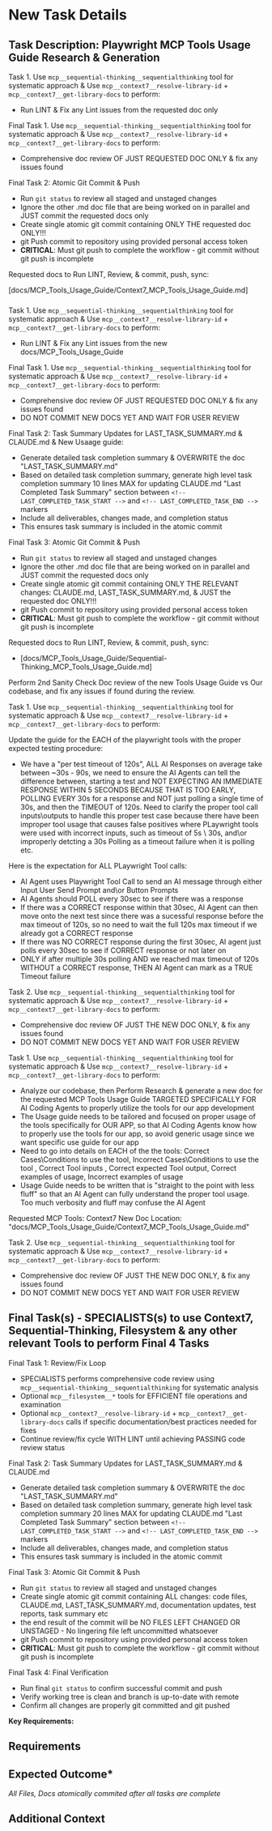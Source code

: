 # New Task Details

## Task Description: Playwright MCP Tools Usage Guide Research & Generation

Task 1. Use `mcp__sequential-thinking__sequentialthinking` tool for systematic approach & Use `mcp__context7__resolve-library-id` + `mcp__context7__get-library-docs` to perform:

- Run LINT & Fix any Lint issues from the requested doc only

Final Task 1. Use `mcp__sequential-thinking__sequentialthinking` tool for systematic approach & Use `mcp__context7__resolve-library-id` + `mcp__context7__get-library-docs` to perform:

- Comprehensive doc review OF JUST REQUESTED DOC ONLY & fix any issues found

Final Task 2: Atomic Git Commit & Push

- Run `git status` to review all staged and unstaged changes
- Ignore the other .md doc file that are being worked on in parallel and JUST commit the requested docs only
- Create single atomic git commit containing ONLY THE requested doc ONLY!!!
- git Push commit to repository using provided personal access token
- **CRITICAL**: Must git push to complete the workflow - git commit without git push is incomplete

Requested docs to Run LINT, Review, & commit, push, sync:

[docs/MCP_Tools_Usage_Guide/Context7_MCP_Tools_Usage_Guide.md]

###

Task 1. Use `mcp__sequential-thinking__sequentialthinking` tool for systematic approach & Use `mcp__context7__resolve-library-id` + `mcp__context7__get-library-docs` to perform:

- Run LINT & Fix any Lint issues from the new docs/MCP_Tools_Usage_Guide

Final Task 1. Use `mcp__sequential-thinking__sequentialthinking` tool for systematic approach & Use `mcp__context7__resolve-library-id` + `mcp__context7__get-library-docs` to perform:

- Comprehensive doc review OF JUST REQUESTED DOC ONLY & fix any issues found
- DO NOT COMMIT NEW DOCS YET AND WAIT FOR USER REVIEW

Final Task 2: Task Summary Updates for LAST_TASK_SUMMARY.md & CLAUDE.md & New Usaage guide:

- Generate detailed task completion summary & OVERWRITE the doc "LAST_TASK_SUMMARY.md"
- Based on detailed task completion summary, generate high level task completion summary 10 lines MAX for updating CLAUDE.md "Last Completed Task Summary" section between `<!-- LAST_COMPLETED_TASK_START -->` and `<!-- LAST_COMPLETED_TASK_END -->` markers
- Include all deliverables, changes made, and completion status
- This ensures task summary is included in the atomic commit

Final Task 3: Atomic Git Commit & Push

- Run `git status` to review all staged and unstaged changes
- Ignore the other .md doc file that are being worked on in parallel and JUST commit the requested docs only
- Create single atomic git commit containing ONLY THE RELEVANT changes: CLAUDE.md, LAST_TASK_SUMMARY.md, & JUST the requested doc ONLY!!!
- git Push commit to repository using provided personal access token
- **CRITICAL**: Must git push to complete the workflow - git commit without git push is incomplete

Requested docs to Run LINT, Review, & commit, push, sync:

- [docs/MCP_Tools_Usage_Guide/Sequential-Thinking_MCP_Tools_Usage_Guide.md]

Perform 2nd Sanity Check Doc review of the new Tools Usage Guide vs Our codebase, and fix any issues if found during the review.

Task 1. Use `mcp__sequential-thinking__sequentialthinking` tool for systematic approach & Use `mcp__context7__resolve-library-id` + `mcp__context7__get-library-docs` to perform:

Update the guide for the EACH of the playwright tools with the proper expected testing procedure:

- We have a "per test timeout of 120s", ALL AI Responses on average take between ~30s - 90s, we need to ensure the AI Agents can tell the difference between, starting a test and NOT EXPECTING AN IMMEDIATE RESPONSE WITHIN 5 SECONDS BECAUSE THAT IS TOO EARLY, POLLING EVERY 30s for a response and NOT just polling a single time of 30s, and then the TIMEOUT of 120s.  Need to clarify the proper tool call inputs\outputs to handle this proper test case because there have been improper tool usage that causes false positives where PLaywright tools were used with incorrect inputs, such as timeout of 5s \ 30s, and\or improperly detcting a 30s Polling as a timeout failure when it is polling etc.

Here is the expectation for ALL PLaywright Tool calls:

- AI Agent uses Playwright Tool Call to send an AI message through either Input User Send Prompt and\or Button Prompts
- AI Agents should POLL every 30sec to see if there was a response
- If there was a CORRECT response within that 30sec, AI Agent can then move onto the next test since there was a sucessful response before the max timeout of 120s, so no need to wait the full 120s max timeout if we already got a CORRECT response
- If there was NO CORRECT response during the first 30sec, AI agent just polls every 30sec to see if CORRECT response or not later on
- ONLY if after multiple 30s polling AND we reached max timeout of 120s WITHOUT a CORRECT response, THEN AI Agent can mark as a TRUE Timeout failure

Task 2. Use `mcp__sequential-thinking__sequentialthinking` tool for systematic approach & Use `mcp__context7__resolve-library-id` + `mcp__context7__get-library-docs` to perform:

- Comprehensive doc review OF JUST THE NEW DOC ONLY, & fix any issues found
- DO NOT COMMIT NEW DOCS YET AND WAIT FOR USER REVIEW

Task 1. Use `mcp__sequential-thinking__sequentialthinking` tool for systematic approach & Use `mcp__context7__resolve-library-id` + `mcp__context7__get-library-docs` to perform:

- Analyze our codebase, then Perform Research & generate a new doc for the requested MCP Tools Usage Guide TARGETED SPECIFICALLY FOR AI Coding Agents to properly utilize the tools for our app development
- The Usage guide needs to be tailored and focused on proper usage of the tools specifically for OUR APP, so that AI Coding Agents know how to properly use the tools for our app, so avoid generic usage since we want specific use guide for our app
- Need to go into details on EACH of the the tools: Correct Cases\Conditions to use the tool, Incorrect Cases\Conditions to use the tool , Correct Tool inputs , Correct expected Tool output, Correct examples of usage, Incorrect examples of usage
- Usage Guide needs to be written that is "straight to the point with less fluff" so that an AI Agent can fully understand the proper tool usage. Too much verbosity and fluff may confuse the AI Agent

Requested MCP Tools: Context7
New Doc Location: "docs/MCP_Tools_Usage_Guide/Context7_MCP_Tools_Usage_Guide.md"

Task 2. Use `mcp__sequential-thinking__sequentialthinking` tool for systematic approach & Use `mcp__context7__resolve-library-id` + `mcp__context7__get-library-docs` to perform:

- Comprehensive doc review OF JUST THE NEW DOC ONLY, & fix any issues found
- DO NOT COMMIT NEW DOCS YET AND WAIT FOR USER REVIEW

## Final Task(s) - SPECIALISTS(s) to use Context7, Sequential-Thinking, Filesystem & any other relevant Tools to perform Final 4 Tasks

Final Task 1: Review/Fix Loop

- SPECIALISTS performs comprehensive code review using `mcp__sequential-thinking__sequentialthinking` for systematic analysis
- Optional `mcp__filesystem__*` tools for EFFICIENT file operations and examination
- Optional `mcp__context7__resolve-library-id` + `mcp__context7__get-library-docs` calls if specific documentation/best practices needed for fixes
- Continue review/fix cycle WITH LINT until achieving PASSING code review status

Final Task 2: Task Summary Updates for LAST_TASK_SUMMARY.md & CLAUDE.md

- Generate detailed task completion summary & OVERWRITE the doc "LAST_TASK_SUMMARY.md"
- Based on detailed task completion summary, generate high level task completion summary 20 lines MAX for updating CLAUDE.md "Last Completed Task Summary" section between `<!-- LAST_COMPLETED_TASK_START -->` and `<!-- LAST_COMPLETED_TASK_END -->` markers
- Include all deliverables, changes made, and completion status
- This ensures task summary is included in the atomic commit

Final Task 3: Atomic Git Commit & Push

- Run `git status` to review all staged and unstaged changes
- Create single atomic git commit containing ALL changes: code files, CLAUDE.md, LAST_TASK_SUMMARY.md, documentation updates, test reports, task summary etc
- the end result of the commit will be NO FILES LEFT CHANGED OR UNSTAGED - No lingering file left uncommitted whatsoever
- git Push commit to repository using provided personal access token
- **CRITICAL**: Must git push to complete the workflow - git commit without git push is incomplete

Final Task 4: Final Verification

- Run final `git status` to confirm successful commit and push
- Verify working tree is clean and branch is up-to-date with remote
- Confirm all changes are properly git committed and git pushed

**Key Requirements:**

## Requirements

## Expected Outcome*

*All Files, Docs atomically commited after all tasks are complete*

## Additional Context
